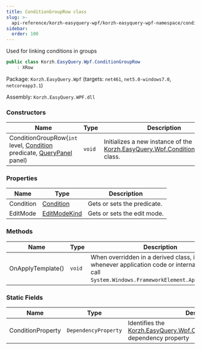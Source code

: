 ```yaml
---
title: ConditionGroupRow class
slug: >-
  api-reference/korzh-easyquery-wpf/korzh-easyquery-wpf-namespace/conditiongrouprow-class
sidebar:
  order: 100
---
```


Used for linking conditions in groups
```csharp
public class Korzh.EasyQuery.Wpf.ConditionGroupRow
    : XRow

```
Package: `Korzh.EasyQuery.Wpf` (targets: `net461`, `net5.0-windows7.0`, `netcoreapp3.1`)

Assembly: `Korzh.EasyQuery.WPF.dll`

### Constructors

| Name | Type | Description | 
| --- | --- | --- | 
| ConditionGroupRow(`int` level, [Condition](///////////////easyquery/docs/api-reference/korzh-easyquery/korzh-easyquery-namespace/condition-class) predicate, [QueryPanel](///////////////easyquery/docs/api-reference/korzh-easyquery-wpf/korzh-easyquery-wpf-namespace/querypanel-class) panel) | `void` | Initializes a new instance of the [Korzh.EasyQuery.Wpf.ConditionGroupRow](///////////////easyquery/docs/api-reference/korzh-easyquery-wpf/korzh-easyquery-wpf-namespace/conditiongrouprow-class) class. | 


### Properties

| Name | Type | Description | 
| --- | --- | --- | 
| Condition | [Condition](///////////////easyquery/docs/api-reference/korzh-easyquery/korzh-easyquery-namespace/condition-class) | Gets or sets the predicate. | 
| EditMode | [EditModeKind](///////////////easyquery/docs/api-reference/korzh-easyquery-wpf/korzh-easyquery-wpf-namespace/editmodekind-enum) | Gets or sets the edit mode. | 


### Methods

| Name | Type | Description | 
| --- | --- | --- | 
| OnApplyTemplate() | `void` | When overridden in a derived class, is invoked whenever application code or internal processes call `System.Windows.FrameworkElement.ApplyTemplate`. | 


### Static Fields

| Name | Type | Description | 
| --- | --- | --- | 
| ConditionProperty | `DependencyProperty` | Identifies the [Korzh.EasyQuery.Wpf.ConditionGroupRow.Condition](///////////////easyquery/docs/api-reference/korzh-easyquery-wpf/korzh-easyquery-wpf-namespace/conditiongrouprow-class) dependency property |

